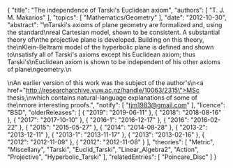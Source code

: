 {
    "title": "The independence of Tarski's Euclidean axiom",
    "authors": [
        "T. J. M. Makarios"
    ],
    "topics": [
        "Mathematics/Geometry"
    ],
    "date": "2012-10-30",
    "abstract": "\nTarski's axioms of plane geometry are formalized and, using the standard\nreal Cartesian model, shown to be consistent. A substantial theory of\nthe projective plane is developed. Building on this theory, the\nKlein-Beltrami model of the hyperbolic plane is defined and shown to\nsatisfy all of Tarski's axioms except his Euclidean axiom; thus Tarski's\nEuclidean axiom is shown to be independent of his other axioms of plane\ngeometry.\n<p>\nAn earlier version of this work was the subject of the author's\n<a href=\"http://researcharchive.vuw.ac.nz/handle/10063/2315\">MSc thesis</a>,\nwhich contains natural-language explanations of some of the\nmore interesting proofs.",
    "notify": [
        "tjm1983@gmail.com"
    ],
    "licence": "BSD",
    "olderReleases": [
        {
            "2019": "2019-06-11"
        },
        {
            "2018": "2018-08-16"
        },
        {
            "2017": "2017-10-10"
        },
        {
            "2016-1": "2016-12-17"
        },
        {
            "2016": "2016-02-22"
        },
        {
            "2015": "2015-05-27"
        },
        {
            "2014": "2014-08-28"
        },
        {
            "2013-2": "2013-12-11"
        },
        {
            "2013-1": "2013-11-17"
        },
        {
            "2013": "2013-02-16"
        },
        {
            "2012": "2012-11-09"
        },
        {
            "2012": "2012-11-08"
        }
    ],
    "theories": [
        "Metric",
        "Miscellany",
        "Tarski",
        "Euclid_Tarski",
        "Linear_Algebra2",
        "Action",
        "Projective",
        "Hyperbolic_Tarski"
    ],
    "relatedEntries": [
        "Poincare_Disc"
    ]
}